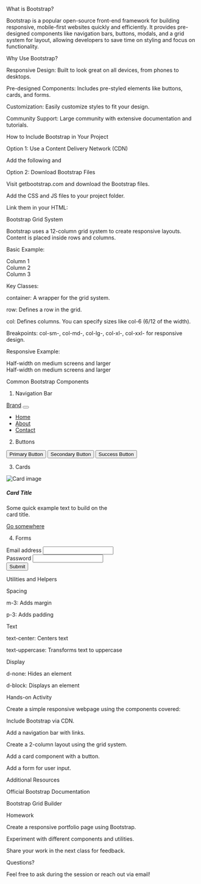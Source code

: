 What is Bootstrap?

Bootstrap is a popular open-source front-end framework for building responsive, mobile-first websites quickly and efficiently. It provides pre-designed components like navigation bars, buttons, modals, and a grid system for layout, allowing developers to save time on styling and focus on functionality.

Why Use Bootstrap?

Responsive Design: Built to look great on all devices, from phones to desktops.

Pre-designed Components: Includes pre-styled elements like buttons, cards, and forms.

Customization: Easily customize styles to fit your design.

Community Support: Large community with extensive documentation and tutorials.

How to Include Bootstrap in Your Project

Option 1: Use a Content Delivery Network (CDN)

Add the following <link> and <script> tags to your HTML file's <head>:

<link href="https://cdn.jsdelivr.net/npm/bootstrap@5.3.0/dist/css/bootstrap.min.css" rel="stylesheet">
<script src="https://cdn.jsdelivr.net/npm/bootstrap@5.3.0/dist/js/bootstrap.bundle.min.js"></script>

Option 2: Download Bootstrap Files

Visit getbootstrap.com and download the Bootstrap files.

Add the CSS and JS files to your project folder.

Link them in your HTML:

<link rel="stylesheet" href="path-to-bootstrap/bootstrap.min.css">
<script src="path-to-bootstrap/bootstrap.bundle.min.js"></script>

Bootstrap Grid System

Bootstrap uses a 12-column grid system to create responsive layouts. Content is placed inside rows and columns.

Basic Example:

<div class="container">
    <div class="row">
        <div class="col">Column 1</div>
        <div class="col">Column 2</div>
        <div class="col">Column 3</div>
    </div>
</div>

Key Classes:

container: A wrapper for the grid system.

row: Defines a row in the grid.

col: Defines columns. You can specify sizes like col-6 (6/12 of the width).

Breakpoints: col-sm-, col-md-, col-lg-, col-xl-, col-xxl- for responsive design.

Responsive Example:

<div class="container">
    <div class="row">
        <div class="col-md-6">Half-width on medium screens and larger</div>
        <div class="col-md-6">Half-width on medium screens and larger</div>
    </div>
</div>

Common Bootstrap Components

1. Navigation Bar

<nav class="navbar navbar-expand-lg navbar-light bg-light">
    <a class="navbar-brand" href="#">Brand</a>
    <button class="navbar-toggler" type="button" data-bs-toggle="collapse" data-bs-target="#navbarNav">
        <span class="navbar-toggler-icon"></span>
    </button>
    <div class="collapse navbar-collapse" id="navbarNav">
        <ul class="navbar-nav">
            <li class="nav-item">
                <a class="nav-link" href="#">Home</a>
            </li>
            <li class="nav-item">
                <a class="nav-link" href="#">About</a>
            </li>
            <li class="nav-item">
                <a class="nav-link" href="#">Contact</a>
            </li>
        </ul>
    </div>
</nav>

2. Buttons

<button class="btn btn-primary">Primary Button</button>
<button class="btn btn-secondary">Secondary Button</button>
<button class="btn btn-success">Success Button</button>

3. Cards

<div class="card" style="width: 18rem;">
    <img src="image.jpg" class="card-img-top" alt="Card image">
    <div class="card-body">
        <h5 class="card-title">Card Title</h5>
        <p class="card-text">Some quick example text to build on the card title.</p>
        <a href="#" class="btn btn-primary">Go somewhere</a>
    </div>
</div>

4. Forms

<form>
    <div class="mb-3">
        <label for="email" class="form-label">Email address</label>
        <input type="email" class="form-control" id="email">
    </div>
    <div class="mb-3">
        <label for="password" class="form-label">Password</label>
        <input type="password" class="form-control" id="password">
    </div>
    <button type="submit" class="btn btn-primary">Submit</button>
</form>

Utilities and Helpers

Spacing

m-3: Adds margin

p-3: Adds padding

Text

text-center: Centers text

text-uppercase: Transforms text to uppercase

Display

d-none: Hides an element

d-block: Displays an element

Hands-on Activity

Create a simple responsive webpage using the components covered:

Include Bootstrap via CDN.

Add a navigation bar with links.

Create a 2-column layout using the grid system.

Add a card component with a button.

Add a form for user input.

Additional Resources

Official Bootstrap Documentation

Bootstrap Grid Builder

Homework

Create a responsive portfolio page using Bootstrap.

Experiment with different components and utilities.

Share your work in the next class for feedback.

Questions?

Feel free to ask during the session or reach out via email!
